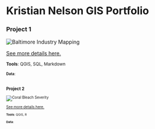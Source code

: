 Kristian Nelson GIS Portfolio
=============================

### Project 1 

![Baltimore Industry Mapping](project_1/3dmapv2.jpg)

[See more details here.](https://kristiannelson.github.io/project1/project_1.html)

<small>__Tools__: QGIS, SQL, Markdown

<small>__Data__: 

</div>

<div style="display: table-cell; width:370px" markdown="1">

### Project 2

![Coral Bleach Severity](project2/bleach4thselect.jpg)

[See more details here.](https://kristiannelson.github.io/project2/project2.html)


<small>__Tools__: QGIS, R</small>

<small>__Data__:
